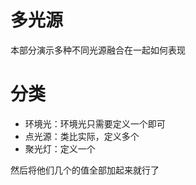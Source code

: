 # 多光源
本部分演示多种不同光源融合在一起如何表现

# 分类

+ 环境光：环境光只需要定义一个即可
+ 点光源：类比实际，定义多个
+ 聚光灯：定义一个

然后将他们几个的值全部加起来就行了


